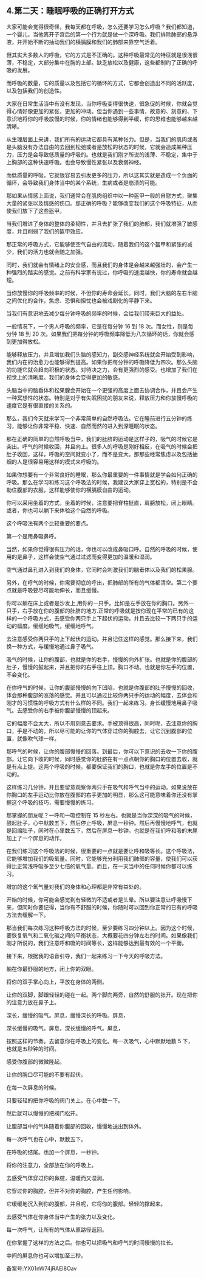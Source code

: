 ## 4.第二天：睡眠呼吸的正确打开方式
大家可能会觉得很奇怪，我每天都在呼吸，怎么还要学习怎么呼吸？我们都知道，一个婴儿，当他离开子宫后的第一个行为就是做一个深呼吸。我们排除肺部的悬浮液，并开始不断的抽动我们的横膈膜和我们的肺部来靠空气活着。


但其实大多数人的呼吸，它的方式是不正确的。这种呼吸最常见的特征就是很浅很薄，不稳定，大部分集中在胸的上部。缺乏放松以及健康，这些都制约了正确的呼吸的发展。


而呼吸的数量，它的质量以及包括它的循环的方式，它都会创造出不同的活跃度，以及包括我们的创造性。


大家在日常生活当中有没有发现，当你呼吸变得很快速，很急促的时候，你就会觉得心情好像更加的紧张，更加的冲动。但当你遇到一些事情，故意的、刻意的、下意识地将你的呼吸放慢的时候，你的情绪也能够得到平缓，你的思维也能够越来越清晰。


从生理层面上来讲，我们所有的运动它都具有某种张力。但是，当我们的肌肉或者是头脑没有办法自由的去回到松弛或者是放松的状态的时候，它就会造成某种压力，压力是会导致低质量的呼吸的。也就是我们刚才所说的浅薄、不稳定，集中于上胸部的这种快速呼吸。也会导致慢性紧张以及衰弱神经。


而低质量的呼吸，它就很容易去引发更多的压力，所以这其实就是造成一个负面的循环，会导致我们身体当中的某个系统，生病或者是崩溃的可能。


那如果从情感上面说，我们通常会在肌肉组织中以一种盔甲一般的自慰方式，聚集大量的紧张以及情感的伤口。那正确的呼吸？能够改变我们的这个呼吸特征，从而使我们放下了这些盔甲。


当我们增进了身体的整体的柔韧性，并且去扩张了我们的肺部，我们就增强了敏感度，并且削弱了我们的盔甲效应。


那正常的呼吸方式，它能够使空气自由的流动，随着我们的这个盔甲和紧张的减少，我们的活力也就会随之加强。


同时，我们就会有情绪上的安全感，而且我们的身体是会越来越强壮的，会产生一种强烈的踏实的感觉。之前有科学家有说过，你呼吸的速度越快，你的寿命就会越短。


当你放慢你的呼吸频率的时候，不但你的寿命会延长。同时，我们大脑的左右半脑之间优化的合作，焦虑、恐惧和担忧也会被戏剧化的平静下来。


当我们有意识地去减少每分钟呼吸的频率的时候，会给我们带来巨大的益处。


一般情况下，一个男人呼吸的频率，它是在每分钟 16 到 18 次。而女性，则是每分钟 18 到 20 次。如果我们把每分钟的呼吸频率降低为八次循环的话，你就会感到更加得放松。


能够释放压力，并且增加我们头脑的感知力，副交感神经系统就会开始受到影响，我们内在的治愈力也能够得到提高。如果你把每分钟的呼吸降低为四次。那么头脑的功能它就会趋向积极的状态。对待决之力，会有更强烈的感受。也增加了我们在视觉上的清晰度。我们的身体会变得更加的敏感。


头脑当中的脑垂体和松果腺会开始在一个更强的高度上面去协调合作，并且会产生一种冥想性的状态。特别是对于有失眠困扰的朋友来说，释放压力和你放慢呼吸的速度它是有很直接的关系的。


那么，我们今天就来学习一个非常简单的自然呼吸法。它在睡前进行五分钟的练习，能够让你非常平稳、快速、自然而然的进入到深睡眠的状态。


那在正确的简单的自然呼吸当中，我们的肚脐的运动是这样子的，吸气的时候它是突出。呼气的时候收回，并且向上。很多人的呼吸是刚好相反，在吸气的时候会把肚子收回，这样，呼吸的空间就变小了，而不是变大。那那些经常焦虑以及包括抽烟的人是很容易用这样的模式来呼吸的。


如果你想要有一个非常良好的睡眠，那么你最重要的一件事情就是学会如何正确的呼吸。那么在学习和练习这个呼吸法的时候，我建议大家穿上宽松的，特别是不会勒住腹部的衣服，这样能够使你的横膈膜自由的运动。


你可以采用坐着的方式，坐着的时候，注意要把脊柱挺直，肩膀放松，闭上眼睛。或者，你也可以躺下来体验这个自然的呼吸。


这个呼吸法有两个比较重要的要点。


第一个是用鼻吸鼻呼。


当然，如果你觉得很有压力的话，你也可以改成鼻吸口呼。自然的呼吸的时候，使用的是鼻子，这样会使空气通过过滤而变得更加的温暖和湿润。


空气通过鼻孔进入到我们的身体，它同时会刺激我们的脑垂体以及我们的松果腺。


另外，在呼气的时候，你需要彻底的呼出，把肺部的所有的气体都清空。第二个要点就是呼吸要尽可能地伸长，而且缓慢。


你可以躺在床上或者是沙发上,用你的一只手。比如是左手放在你的胸口。另外一只手，右手放在你的腹部的肚脐的地方.正常的呼吸就是按你现在平常的已有的这样的一个呼吸方式，去感受你两只手上下起伏的运动，并且去比较一下两只手的运动的幅度。缓缓地吸气，缓缓地呼气。


去注意感受你两只手的上下起伏的运动。并且记住这样的感觉。那么接下来，我们换一种方式，与缓慢地通过鼻子吸气。


吸气的时候，让你的腹部，也就是你的右手，慢慢的向外扩张。也就是你的腹部的肚子，慢慢的鼓起来，并且把你的右手往上顶。胸口不动。也就是你左手的位置，不会变化。


在你呼气的时候，让你的腹部慢慢的向下凹陷，也就是你腹部的肚子慢慢的回收，体会那种腹部的涨落的感觉。并且可以通过比较你两只手的运动的幅度，去体会和刚才的习惯性的呼吸方式有什么样的不同。我们一起来练习。身长缓慢地用鼻子吸气。去感受你的右手被你腹部慢慢的顶起来。


它的幅度不会太大，所以不用刻意去要求。手被顶得很高，同时呢，去注意你的胸口，手是不动的，所以尽可能的让你的气体穿过你的胸腔去，让它沉到腹部的位置，就像吹气球一样。


那呼气的时候，让你的腹部慢慢的回落。到最后，你可以下意识的去收一下你的腹部。让它向下收的时候，同时感觉你的肚脐在有一点点朝你的胸口的位置去收，就是有点上提。这两个呼吸的时候。都要保证我们的胸口，也就是你左手的位置是不动的。


这样练习几分钟，并且要留意观察你两只手在吸气和呼气当中的运动。如果说放在你胸口的左手运动比你放在腹部的右手更加的明显，那么这可能意味着你还没有掌握这个呼吸的技巧，需要慢慢的练习。


那掌握的朋友呢？一呼和一吸控制在 15 秒左右。也就是当你深深的吸气的时候，鼓起肚子，心中默数五下，然后停止呼吸，屏息一秒钟。然后再慢慢地呼气，也就是回缩肚子，同时在心里数五下，然后在屏息一秒钟。也就是在我们呼和吸的末尾加上了一个屏息的动作。


在我们练习这个呼吸法的时候，很重要的一点就是要让呼和吸等长。这个呼吸法，它能够增加我们的吸氧量。同时，它能够充分利用我们肺部的容量，使我们可以获得比正常浅呼吸多至少七倍的氧气量。而且，在一天当中的任何时候你都可以练习。


增加的这个氧气量对我们的身体和心理都是非常有益处的。


开始的时候，你可能会感觉到有轻微的不适或者是头晕。所以要注意让呼吸慢下来，但同时你要记得，当你有不舒服的时候，你随时可以回到你正常的已有的呼吸方法去缓解一下。


那当我们每次练习这种呼吸方法的时候，至少要练习四分钟以上。因为这个时候，要恢复氧气和二氧化碳之间的平衡状态，大概要花四分钟左右的时间。如果像我们刚才所说的，我们注意呼和吸的时间等长，这样能够达到最有效的一个平衡。


接下来，根据我的语音引导，我们一起来练习一下今天的呼吸方法。


躺在你最舒服的地方，闭上你的双眼。


将你的双手掌心向上，平放在身体的两侧。


让你的双脚，脚跟轻轻的碰在一起。两个脚向两旁，自然的舒服的张开。现在把你的注意力放在鼻子上。


深长，缓慢的吸气。屏息，缓慢深长的呼吸。屏息，


深长缓慢的吸气。屏息，深长缓慢的呼气。屏息，


按照这样的节奏。去留意你在呼吸上的变化。每一次吸气，心中默默地数 5 下，也就是五秒钟的时间。


感受你腹部的微微隆起。


让你的胸口尽可能的不要有起伏。


在每一次屏息的时候。


只要轻轻的把你呼吸的阀门关上。在心中数一下。


然后就可以慢慢的把阀门松开。


让腹部当中的气体随着你腹部的回收，慢慢地送出到体外。


每一次呼气也在心中，默数五下。


在呼吸的结尾。也加一个屏息，一秒钟。


将你的注意力，全部放在你的呼吸上。


去感受气体穿过你的鼻腔，温暖而又湿润。


它穿过你的胸腔，但并不对你的胸腔，产生任何影响。


它缓缓地沉入到你的腹部，并且呢，它将你的腹部。轻轻的撑起来。


去感受气体在你身体当中产生的张力以及变化。


每一次呼气，让所有的气体从原路径返回。


在你掌握了这样的方法之后。你也可以把吸气和呼气的时间慢慢的拉长。


中间的屏息你也可以增加至三秒。


备案号:YX01nW74jRAEl8Oav

